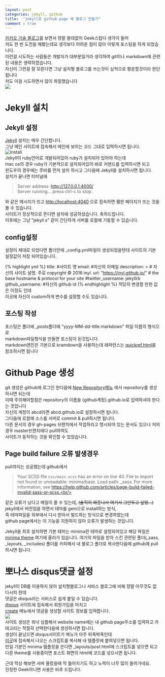 ```yaml
---
layout: post
categories: jekyll, github
title:  "jekyll로 github page 에 블로그 만들기"
comment : true
---
```


[카카오 기술 블로그](http://tech.kakao.com/2016/07/07/tech-blog-story/)를 보면서 정말 쓸데없이 Geek스럽다 생각이 들어<br/>
저도 한 번 도전을 해봤는데요 생각보다 어려운 점이 많아 이렇게 포스팅을 하게 되었습니다.<br/>
이런걸 시도하는 사람들은 개발자가 대부분일거라 생각하여 git이나 markdown에 관련된 내용은 생략하겠습니다.<br/>
자신이 그런걸 잘 모른다면 그냥 설치형 블로그를 쓰는것이 심적으로 평온할것이라 판단됩니다 <br/>
저도 이걸 시도하면서 많이 좌절했습니다<br/>
![](http://jjalbox.com/_data/jjalbox/2015/03/92_55169f19d5d14_1833.jpg)

# Jekyll 설치

## Jekyll 설정
[Jekyll](https://jekyllrb.com/) 설치는 매우 간단합니다.<br/>
그냥 메인 사이트에 접속해서 메인에 보이는 코드 그대로 입력하시면 됩니다.<br/>
![install]({{site.url}}assets/imgs/jekyll1.png)<br/>
Jekyll이 ruby언어로 개발되어있어 ruby가 설치되어 있어야 하는데<br/>
mac os의 경우 ruby가 기본적으로 설치되어있어 바로 커맨드를 입력하시면 되고<br/>
윈도우의 경우에는 루비를 먼저 설치 하시고 그다음에 Jekyll을 설치하시면 됩니다.<br/>
설치가 끝나면 터미널에<br/>

> Server address: http://127.0.0.1:4000/ <br/>
> Server running... press ctrl-c to stop.<br/>
    
와 같은 메시지가 뜨고 [http://localhost:4040](http://localhost:4000/) 으로 접속하면 휑한 페이지가 뜨는 것을 볼 수 있습니다.<br/>
사이트가 정상적으로 뜬다면 설치에 성공하셨습니다. 축하드립니다.<br/>
이후에는 그냥 "jekyll s" 같이 간단하게 서버를 로컬에 기동할 수 있습니다.<br/>

## config설정
설정이 제대로 되었다면 폴더안에 _config.yml파일이 생성되었을텐데 사이트의 기본 설정값이 저장 되어있습니다.<br/>

{% highlight yml %}
title: #사이트 명
email: #자신의 이메일
description: > # 자신의 사이트 설명. 주로 copyright
  © 2016 inyl.
url: "https://inyl.github.io/" # the base hostname & protocol for your site
#twitter_username: jekyllrb
github_username:  #자신의 github id
{% endhighlight %}
적당히 변경할 만한 값은 이정도 인데<br/>
이곳에 자신이 custom하게 변수를 설정할 수도 있습니다.<br/>

## 포스팅 작성
포스팅은 폴더에 _posts폴더에 "yyyy-MM-dd-title.markdown" 파일 이름의 형식으로<br/>
markdown파일형식을 만들면 포스팅이 된것입니다.<br/>
markdown엔진은 기본으로 kramdown을 사용하는데 레퍼런스는 [quickref.html](http://kramdown.gettalong.org/quickref.html)를 참조하시면 됩니다<br/>
        
# Github Page 생성
git 생성은 github에 로그인 한다음에 [New Repository메뉴](https://github.com/new) 에서 repository를 생성하시면 되는데<br/>
이때 주의해야할점은 repository의 이름을 {github계정}.github.io로 입력하셔야 한다는 것입니다<br/>
자신의 계정이 abcd라면 abcd.github.io로 설정하시면 됩니다.<br/>
그다음에 로컬에 소스를 서버로 commit & pull하시면 됩니다.<br/>
다른 문서의 경우 gh-pages 브랜치에서 작업하라고 명시되어 있는 문서도 있으나 저의 경우 master브랜치에다 pull하여도<br/>
사이트가 동작하는 것을 확인할 수 있었습니다.<br/>

## Page build failure 오류 발생경우
pull까지는 성공했는데 github에서<br/>

> Your SCSS file `css/main.scss` has an error on line 40: File to import not found or unreadable: minima/base. Load path: _sass. For more information, see https://help.github.com/articles/page-build-failed-invalid-sass-or-scss.<br/>
    
같은 오류가 났다고 메일이 올 수 있는데, ~~(솔직히 짜증나서 여기서 그만두고 싶었...)~~<br/>
jekyll에서 버전업을 하면서 테마를 gem으로 install하는 방식, <br/>
즉 테마파일을 외부에서 다시 받아서 빌드하는 방식으로 변경하였는데<br/>
github page에서는 이 기능을 지원하지 않아 오류가 발생하는 것입니다.<br>
    
Jekyll을 최초 설치하면 기본 테마는 minima란 테마로 설정되어있고 해당 파일은<br/>
[minima theme](https://github.com/jekyll/minima) 여기에 올라가 있습니다.
여기의 파일을 받아 스킨 관련된 폴더(_sass, _layouts, _includes) 폴더를 카피해서 내 블로그 폴더로 복사한다음에 github에 pull하시면 됩니다.

# 뽀나스 disqus댓글 설정
jekyll이 DB를 이용하지 않아 설치형블로그나 서비스 블로그에 비해 정말 아무것도 없다시피 한데<br/>
댓글은 disqus라는 서비스로 쉽게 붙일 수 있습니다.<br/>
[disqus](https://disqus.com) 사이트에 접속해서 회원가입을 마치고<br/> 
[create](https://disqus.com/admin/create/) 메뉴에서 댓글을 생성할 사이트 정보를 입력합니다.<br/>
![]({{site.url}}assets/imgs/jekyll2.png) <br/>
사이트 생성은 워낙 심플해서 website name에는 내 github page주소를 입력하고 카테고리는 적절히 선택한다음에 생성하시면 됩니다.<br/>
생성이 끝났으면 disqus사이트가 메뉴가 아주 뒤죽박죽인데<br/>
[이곳](https://disqus.com/admin/install/platforms/universalcode/)에 접속해서 나오는 스크립트를 복사해 내 템플릿에 붙여넣으면 됩니다.<br/>
만일 기본인 minima 템플릿을 쓴다면 _layouts/post.html에 스크립트를 넣으면 되고<br/>
다른 theme를 사용중이면 포스트 화면의 html에 코드를 넣으시면 됩니다.
    
근데 막상 해보면 서버 올렸을때 막 틀어지기도 하고 노력이 너무 많이 들어가네요.<br/>
진정한 Geek아니면 사용은 비추 드립니다.